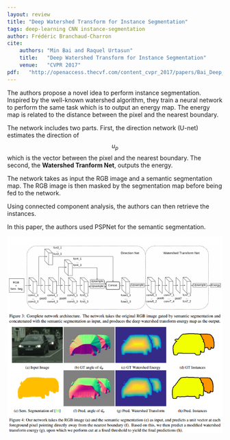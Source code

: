 ```yaml
---
layout: review
title: "Deep Watershed Transform for Instance Segmentation"
tags: deep-learning CNN instance-segmentation
author: Frédéric Branchaud-Charron
cite:
    authors: "Min Bai and Raquel Urtasun"
    title:   "Deep Watershed Transform for Instance Segmentation"
    venue:   "CVPR 2017"
pdf:   "http://openaccess.thecvf.com/content_cvpr_2017/papers/Bai_Deep_Watershed_Transform_CVPR_2017_paper.pdf"
---
```



The authors propose a novel idea to perform instance segmentation. Inspired by the well-known watershed algorithm, they train a neural network to perform the same task which is to output an energy map. The energy map is related to the distance between the pixel and the nearest boundary.

The network includes two parts. First, the direction network (U-net) estimates the direction of $$ u_p $$ which is the vector between the pixel and the nearest boundary. The second, the **Watershed Tranform Net**, outputs the energy.

The network takes as input the RGB image and a semantic segmentation map. The RGB image is then masked by the segmentation map before being fed to the network.

Using connected component analysis, the authors can then retrieve the instances.

In this paper, the authors used PSPNet for the semantic segmentation.

![](/article/images/deep-watershed/model.png)
